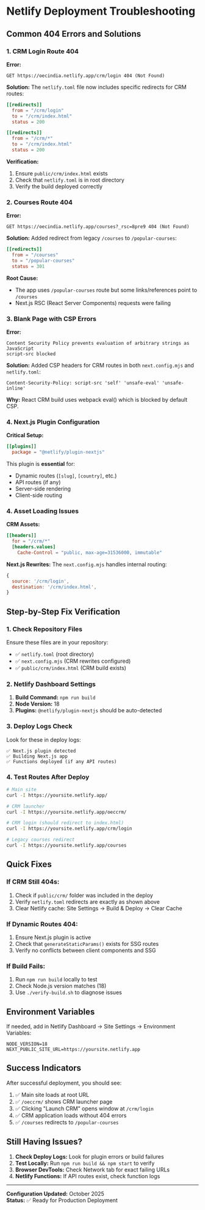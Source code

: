 # Netlify Deployment Troubleshooting

## Common 404 Errors and Solutions

### 1. CRM Login Route 404

**Error:**
```
GET https://oecindia.netlify.app/crm/login 404 (Not Found)
```

**Solution:**
The `netlify.toml` file now includes specific redirects for CRM routes:

```toml
[[redirects]]
  from = "/crm/login"
  to = "/crm/index.html"
  status = 200

[[redirects]]
  from = "/crm/*"
  to = "/crm/index.html" 
  status = 200
```

**Verification:**
1. Ensure `public/crm/index.html` exists
2. Check that `netlify.toml` is in root directory
3. Verify the build deployed correctly

### 2. Courses Route 404

**Error:**
```
GET https://oecindia.netlify.app/courses?_rsc=8pre9 404 (Not Found)
```

**Solution:**
Added redirect from legacy `/courses` to `/popular-courses`:

```toml
[[redirects]]
  from = "/courses"
  to = "/popular-courses"
  status = 301
```

**Root Cause:**
- The app uses `/popular-courses` route but some links/references point to `/courses`
- Next.js RSC (React Server Components) requests were failing

### 3. Blank Page with CSP Errors

**Error:**
```
Content Security Policy prevents evaluation of arbitrary strings as JavaScript
script-src blocked
```

**Solution:**
Added CSP headers for CRM routes in both `next.config.mjs` and `netlify.toml`:
```
Content-Security-Policy: script-src 'self' 'unsafe-eval' 'unsafe-inline'
```

**Why:** React CRM build uses webpack eval() which is blocked by default CSP.

### 4. Next.js Plugin Configuration

**Critical Setup:**
```toml
[[plugins]]
  package = "@netlify/plugin-nextjs"
```

This plugin is **essential** for:
- Dynamic routes (`[slug]`, `[country]`, etc.)
- API routes (if any)
- Server-side rendering
- Client-side routing

### 4. Asset Loading Issues

**CRM Assets:**
```toml
[[headers]]
  for = "/crm/*"
  [headers.values]
    Cache-Control = "public, max-age=31536000, immutable"
```

**Next.js Rewrites:**
The `next.config.mjs` handles internal routing:
```javascript
{
  source: '/crm/login',
  destination: '/crm/index.html',
}
```

## Step-by-Step Fix Verification

### 1. Check Repository Files
Ensure these files are in your repository:
- ✅ `netlify.toml` (root directory)
- ✅ `next.config.mjs` (CRM rewrites configured)
- ✅ `public/crm/index.html` (CRM build exists)

### 2. Netlify Dashboard Settings
1. **Build Command:** `npm run build`
2. **Node Version:** 18
3. **Plugins:** `@netlify/plugin-nextjs` should be auto-detected

### 3. Deploy Logs Check
Look for these in deploy logs:
```
✅ Next.js plugin detected
✅ Building Next.js app
✅ Functions deployed (if any API routes)
```

### 4. Test Routes After Deploy
```bash
# Main site
curl -I https://yoursite.netlify.app/

# CRM launcher
curl -I https://yoursite.netlify.app/oeccrm/

# CRM login (should redirect to index.html)
curl -I https://yoursite.netlify.app/crm/login

# Legacy courses redirect
curl -I https://yoursite.netlify.app/courses
```

## Quick Fixes

### If CRM Still 404s:
1. Check if `public/crm/` folder was included in the deploy
2. Verify `netlify.toml` redirects are exactly as shown above
3. Clear Netlify cache: Site Settings → Build & Deploy → Clear Cache

### If Dynamic Routes 404:
1. Ensure Next.js plugin is active
2. Check that `generateStaticParams()` exists for SSG routes
3. Verify no conflicts between client components and SSG

### If Build Fails:
1. Run `npm run build` locally to test
2. Check Node.js version matches (18)
3. Use `./verify-build.sh` to diagnose issues

## Environment Variables

If needed, add in Netlify Dashboard → Site Settings → Environment Variables:

```
NODE_VERSION=18
NEXT_PUBLIC_SITE_URL=https://yoursite.netlify.app
```

## Success Indicators

After successful deployment, you should see:
1. ✅ Main site loads at root URL
2. ✅ `/oeccrm/` shows CRM launcher page
3. ✅ Clicking "Launch CRM" opens window at `/crm/login`
4. ✅ CRM application loads without 404 errors
5. ✅ `/courses` redirects to `/popular-courses`

## Still Having Issues?

1. **Check Deploy Logs:** Look for plugin errors or build failures
2. **Test Locally:** Run `npm run build && npm start` to verify
3. **Browser DevTools:** Check Network tab for exact failing URLs
4. **Netlify Functions:** If API routes exist, check function logs

---

**Configuration Updated:** October 2025  
**Status:** ✅ Ready for Production Deployment